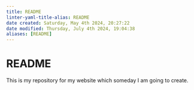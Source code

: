 ```yaml
---
title: README
linter-yaml-title-alias: README
date created: Saturday, May 4th 2024, 20:27:22
date modified: Thursday, July 4th 2024, 19:04:38
aliases: [README]
---
```


# README

This is my repository for my website which someday I am going to create.
